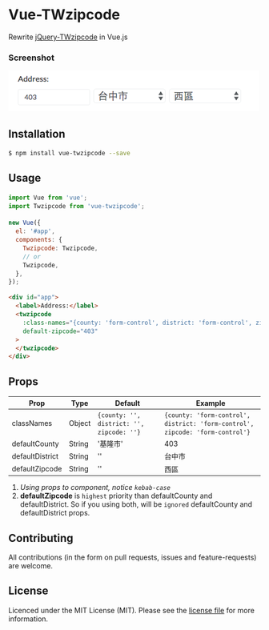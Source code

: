 # Vue-TWzipcode
Rewrite [jQuery-TWzipcode](https://github.com/essoduke/jQuery-TWzipcode) in Vue.js

### Screenshot
![pic](/screenshots/screenshot.png)

## Installation
``` sh
$ npm install vue-twzipcode --save
```

## Usage

``` javascript
import Vue from 'vue';
import Twzipcode from 'vue-twzipcode';

new Vue({
  el: '#app',
  components: {
    Twzipcode: Twzipcode,
    // or
    Twzipcode,
  },
});
```

``` html
<div id="app">
  <label>Address:</label>
  <twzipcode
    :class-names="{county: 'form-control', district: 'form-control', zipcode: 'form-control'}"
    default-zipcode="403"
  >
  </twzipcode>
</div>
```

## Props
| Prop            | Type   | Default                                 | Example                                                                     |
|-----------------|--------|-----------------------------------------|-----------------------------------------------------------------------------|
| classNames      | Object | `{county: '', district: '', zipcode: ''}` | `{county: 'form-control', district: 'form-control', zipcode: 'form-control'}` |
| defaultCounty   | String | '基隆市'                                | 403                                                                         |
| defaultDistrict | String | ''                                      | 台中市                                                                      |
| defaultZipcode  | String | ''                                      | 西區                                                                        |

1. *Using props to component, notice `kebab-case`*
2. **defaultZipcode** is `highest` priority than defaultCounty and defaultDistrict. So if you using both, will be `ignored` defaultCounty and defaultDistrict props.


## Contributing
All contributions (in the form on pull requests, issues and feature-requests) are welcome.

## License
Licenced under the MIT License (MIT). Please see the [license file](LICENSE.md) for more information.
